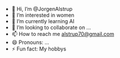 - 👋 Hi, I’m @JorgenAlstrup
- 👀 I’m interested in women
- 🌱 I’m currently learning AI
- 💞️ I’m looking to collaborate on ...
- 📫 How to reach me alstrup70@gmail.com
- 😄 Pronouns: ...
- ⚡ Fun fact: My hobbys

<!---
JorgenAlstrup/JorgenAlstrup is a ✨ special ✨ repository because its `README.md` (this file) appears on your GitHub profile.
You can click the Preview link to take a look at your changes.
--->
